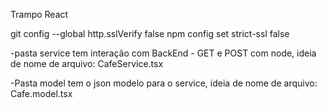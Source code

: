 Trampo React

git config --global http.sslVerify false
npm config set strict-ssl false

-pasta service tem interação com BackEnd - GET e POST com node, ideia de nome de arquivo: CafeService.tsx 

-Pasta model tem o json modelo para o service, ideia de nome de arquivo: Cafe.model.tsx
